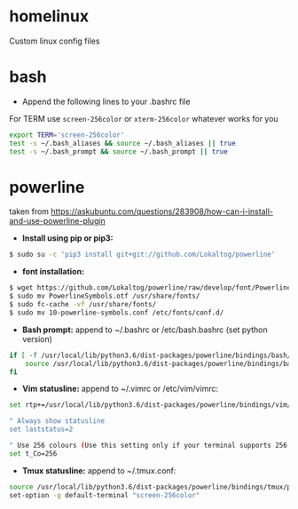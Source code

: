 # homelinux
Custom linux config files

# bash

- Append the following lines to your .bashrc file

For TERM use `screen-256color` or `xterm-256color` whatever works for you
```sh
export TERM='screen-256color'
test -s ~/.bash_aliases && source ~/.bash_aliases || true
test -s ~/.bash_prompt && source ~/.bash_prompt || true
```

# powerline

taken from https://askubuntu.com/questions/283908/how-can-i-install-and-use-powerline-plugin

- **Install using pip or pip3:**

```sh
$ sudo su -c 'pip3 install git+git://github.com/Lokaltog/powerline'
```

- **font installation:**

```sh
$ wget https://github.com/Lokaltog/powerline/raw/develop/font/PowerlineSymbols.otf https://github.com/Lokaltog/powerline/raw/develop/font/10-powerline-symbols.conf
$ sudo mv PowerlineSymbols.otf /usr/share/fonts/
$ sudo fc-cache -vf /usr/share/fonts/
$ sudo mv 10-powerline-symbols.conf /etc/fonts/conf.d/
```

- **Bash prompt:** append to ~/.bashrc or /etc/bash.bashrc (set python version)

```sh
if [ -f /usr/local/lib/python3.6/dist-packages/powerline/bindings/bash/powerline.sh ]; then
    source /usr/local/lib/python3.6/dist-packages/powerline/bindings/bash/powerline.sh
fi
```

- **Vim statusline:** append to ~/.vimrc or /etc/vim/vimrc:

```sh
set rtp+=/usr/local/lib/python3.6/dist-packages/powerline/bindings/vim/

" Always show statusline
set laststatus=2

" Use 256 colours (Use this setting only if your terminal supports 256 colours)
set t_Co=256
```

- **Tmux statusline:** append to ~/.tmux.conf:

```sh
source /usr/local/lib/python3.6/dist-packages/powerline/bindings/tmux/powerline.conf
set-option -g default-terminal "screen-256color"
```
